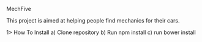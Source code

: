 MechFive

This project is aimed at helping people find mechanics for their cars.

1> How To Install
	a) Clone repository
	b) Run npm install
	c) run bower install